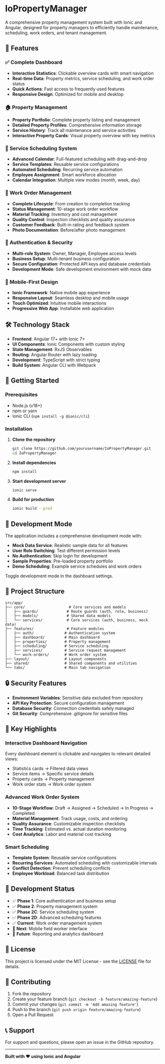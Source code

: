 # IoPropertyManager

A comprehensive property management system built with Ionic and Angular, designed for property managers to efficiently handle maintenance, scheduling, work orders, and tenant management.

## 🚀 Features

### ✅ **Complete Dashboard**
- **Interactive Statistics**: Clickable overview cards with smart navigation
- **Real-time Data**: Property metrics, service scheduling, and work order status
- **Quick Actions**: Fast access to frequently used features
- **Responsive Design**: Optimized for mobile and desktop

### 🏠 **Property Management**
- **Property Portfolio**: Complete property listing and management
- **Detailed Property Profiles**: Comprehensive information storage
- **Service History**: Track all maintenance and service activities
- **Interactive Property Cards**: Visual property overview with key metrics

### 📅 **Service Scheduling System**
- **Advanced Calendar**: Full-featured scheduling with drag-and-drop
- **Service Templates**: Reusable service configurations
- **Automated Scheduling**: Recurring service automation
- **Employee Assignment**: Smart workforce allocation
- **Calendar Integration**: Multiple view modes (month, week, day)

### 🔧 **Work Order Management**
- **Complete Lifecycle**: From creation to completion tracking
- **Status Management**: 10-stage work order workflow
- **Material Tracking**: Inventory and cost management
- **Quality Control**: Inspection checklists and quality assurance
- **Customer Feedback**: Built-in rating and feedback system
- **Photo Documentation**: Before/after photo management

### 🔐 **Authentication & Security**
- **Multi-role System**: Owner, Manager, Employee access levels
- **Business Setup**: Multi-tenant business configuration
- **Secure Configuration**: Protected API keys and database credentials
- **Development Mode**: Safe development environment with mock data

### 📱 **Mobile-First Design**
- **Ionic Framework**: Native mobile app experience
- **Responsive Layout**: Seamless desktop and mobile usage
- **Touch Optimized**: Intuitive mobile interactions
- **Progressive Web App**: Installable web application

## 🛠️ Technology Stack

- **Frontend**: Angular 17+ with Ionic 7+
- **UI Components**: Ionic Components with custom styling
- **State Management**: RxJS Observables
- **Routing**: Angular Router with lazy loading
- **Development**: TypeScript with strict typing
- **Build System**: Angular CLI with Webpack

## 🚀 Getting Started

### Prerequisites
- Node.js (v18+)
- npm or yarn
- Ionic CLI (`npm install -g @ionic/cli`)

### Installation

1. **Clone the repository**
   ```bash
   git clone https://github.com/yourusername/IoPropertyManager.git
   cd IoPropertyManager
   ```

2. **Install dependencies**
   ```bash
   npm install
   ```

3. **Start development server**
   ```bash
   ionic serve
   ```

4. **Build for production**
   ```bash
   ionic build --prod
   ```

## 📖 Development Mode

The application includes a comprehensive development mode with:
- **Mock Data Service**: Realistic sample data for all features
- **User Role Switching**: Test different permission levels
- **No Authentication**: Skip login for development
- **Sample Properties**: Pre-loaded property portfolio
- **Demo Scheduling**: Example service schedules and work orders

Toggle development mode in the dashboard settings.

## 📁 Project Structure

```
src/app/
├── core/                    # Core services and models
│   ├── guards/             # Route guards (auth, role, business)
│   ├── models/             # Shared data models
│   └── services/           # Core services (auth, business, mock data)
├── features/               # Feature modules
│   ├── auth/              # Authentication system
│   ├── dashboard/         # Main dashboard
│   ├── properties/        # Property management
│   ├── scheduling/        # Service scheduling
│   ├── services/          # Service request management
│   └── work-orders/       # Work order system
├── layout/                # Layout components
├── shared/                # Shared components and utilities
└── tabs/                  # Main tab navigation
```

## 🔒 Security Features

- **Environment Variables**: Sensitive data excluded from repository
- **API Key Protection**: Secure configuration management
- **Database Security**: Connection credentials safely managed
- **Git Security**: Comprehensive .gitignore for sensitive files

## 🌟 Key Highlights

### Interactive Dashboard Navigation
Every dashboard element is clickable and navigates to relevant detailed views:
- Statistics cards → Filtered data views
- Service items → Specific service details
- Property cards → Property management
- Work order stats → Work order system

### Advanced Work Order System
- **10-Stage Workflow**: Draft → Assigned → Scheduled → In Progress → Completed
- **Material Management**: Track usage, costs, and ordering
- **Quality Assurance**: Customizable inspection checklists
- **Time Tracking**: Estimated vs. actual duration monitoring
- **Cost Analytics**: Labor and material cost tracking

### Smart Scheduling
- **Template System**: Reusable service configurations
- **Recurring Services**: Automated scheduling with customizable intervals
- **Conflict Detection**: Prevent scheduling conflicts
- **Employee Workload**: Balanced task distribution

## 🚧 Development Status

- ✅ **Phase 1**: Core authentication and business setup
- ✅ **Phase 2**: Property management system
- ✅ **Phase 2C**: Service scheduling system
- ✅ **Phase 2D**: Advanced scheduling features
- ✅ **Current**: Work order management system
- 🔄 **Next**: Mobile field worker interface
- 🔄 **Future**: Reporting and analytics dashboard

## 📄 License

This project is licensed under the MIT License - see the [LICENSE](LICENSE) file for details.

## 🤝 Contributing

1. Fork the repository
2. Create your feature branch (`git checkout -b feature/amazing-feature`)
3. Commit your changes (`git commit -m 'Add amazing feature'`)
4. Push to the branch (`git push origin feature/amazing-feature`)
5. Open a Pull Request

## 📞 Support

For support and questions, please open an issue in the GitHub repository.

---

**Built with ❤️ using Ionic and Angular**